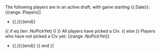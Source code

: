 The following players are in an active draft, with game starting {{.Date}}:
{{range .Players}}
- {{.}}{{end}}

{{ if eq (len .NoPickYet) 0 }}
All players have picked a Civ.
{{ else }} Players who have not picked a Civ yet:
{{range .NoPickYet}}
- {{.}}{{end}}
{{ end }}
